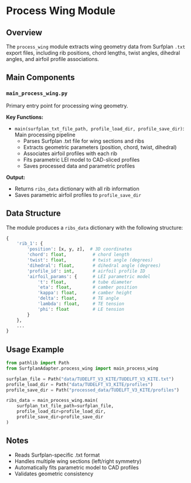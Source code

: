 # Process Wing Module

## Overview

The `process_wing` module extracts wing geometry data from Surfplan `.txt` export files, including rib positions, chord lengths, twist angles, dihedral angles, and airfoil profile associations.

## Main Components

### `main_process_wing.py`

Primary entry point for processing wing geometry.

**Key Functions:**
- `main(surfplan_txt_file_path, profile_load_dir, profile_save_dir)`: Main processing pipeline
  - Parses Surfplan .txt file for wing sections and ribs
  - Extracts geometric parameters (position, chord, twist, dihedral)
  - Associates airfoil profiles with each rib
  - Fits parametric LEI model to CAD-sliced profiles
  - Saves processed data and parametric profiles

**Output:**
- Returns `ribs_data` dictionary with all rib information
- Saves parametric airfoil profiles to `profile_save_dir`

## Data Structure

The module produces a `ribs_data` dictionary with the following structure:

```python
{
    'rib_1': {
        'position': [x, y, z],  # 3D coordinates
        'chord': float,          # chord length
        'twist': float,          # twist angle (degrees)
        'dihedral': float,       # dihedral angle (degrees)
        'profile_id': int,       # airfoil profile ID
        'airfoil_params': {      # LEI parametric model
            't': float,          # tube diameter
            'eta': float,        # camber position
            'kappa': float,      # camber height
            'delta': float,      # TE angle
            'lambda': float,     # TE tension
            'phi': float         # LE tension
        }
    },
    ...
}
```

## Usage Example

```python
from pathlib import Path
from SurfplanAdapter.process_wing import main_process_wing

surfplan_file = Path("data/TUDELFT_V3_KITE/TUDELFT_V3_KITE.txt")
profile_load_dir = Path("data/TUDELFT_V3_KITE/profiles")
profile_save_dir = Path("processed_data/TUDELFT_V3_KITE/profiles")

ribs_data = main_process_wing.main(
    surfplan_txt_file_path=surfplan_file,
    profile_load_dir=profile_load_dir,
    profile_save_dir=profile_save_dir
)
```

## Notes

- Reads Surfplan-specific .txt format
- Handles multiple wing sections (left/right symmetry)
- Automatically fits parametric model to CAD profiles
- Validates geometric consistency

